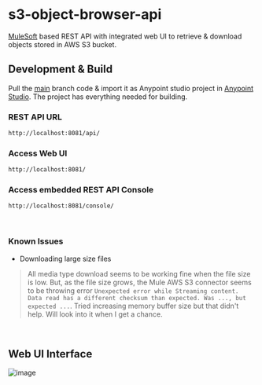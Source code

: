 # s3-object-browser-api

[MuleSoft](https://www.mulesoft.com/) based REST API with integrated web UI to retrieve & download objects stored in AWS S3 bucket. 

## Development & Build
Pull the [main](https://github.com/apurbagiri/s3-object-browser-api/tree/main) branch code & import it as Anypoint studio project in [Anypoint Studio](https://www.mulesoft.com/platform/studio). The project has everything needed for building.

### REST API URL
```sh
http://localhost:8081/api/
``` 

### Access Web UI
```sh
http://localhost:8081/
```  

### Access embedded REST API Console
```sh
http://localhost:8081/console/
```
<br />

### Known Issues
* Downloading large size files
> All media type download seems to be working fine when the file size is low. But, as the file size grows, the Mule AWS S3 connector seems to be throwing error `Unexpected error while Streaming content. Data read has a different checksum than expected. Was ..., but expected ...`. Tried increasing memory buffer size but that didn't help. Will look into it when I get a chance. 

<br />

## Web UI Interface
![image](https://user-images.githubusercontent.com/1264854/207040308-93730cd4-4c98-4c6c-ac69-a1cbd5283a8a.png)
